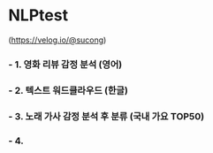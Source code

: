 # NLPtest
(https://velog.io/@sucong)

### - 1. 영화 리뷰 감정 분석 (영어)
### - 2. 텍스트 워드클라우드 (한글)
### - 3. 노래 가사 감정 분석 후 분류 (국내 가요 TOP50)
### - 4. 

